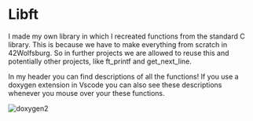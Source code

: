 # Libft

I made my own library in which I recreated functions from the standard C library. This is because we have to make everything from scratch in 42Wolfsburg. So in further projects we are allowed to reuse this and potentially other projects, like ft_printf and get_next_line. 

In my header you can find descriptions of all the functions! 
If you use a doxygen extension in Vscode you can also see these descriptions whenever you mouse over your these functions. 

![doxygen2](https://user-images.githubusercontent.com/13866954/173715564-378f09fb-140f-4d18-9971-84c0fcf6228a.png)
